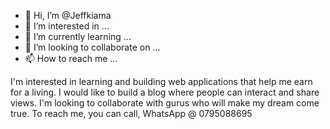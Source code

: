 - 👋 Hi, I’m @Jeffkiama
- 👀 I’m interested in ...
- 🌱 I’m currently learning ...
- 💞️ I’m looking to collaborate on ...
- 📫 How to reach me ...

<!---
Jeffkiama/Jeffkiama is a ✨ special ✨ repository because its `README.md` (this file) appears on your GitHub profile.
You can click the Preview link to take a look at your changes.
--->
I'm interested in learning and building web applications that help me earn for a living.
I would like to build a blog where people can interact and share views.
I'm looking to collaborate with gurus who will make my dream come true. 
To reach me, you can call, WhatsApp @ 0795088695
